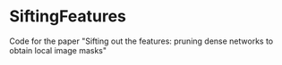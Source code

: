 # SiftingFeatures
Code for the paper "Sifting out the features: pruning dense networks to obtain local image masks"
